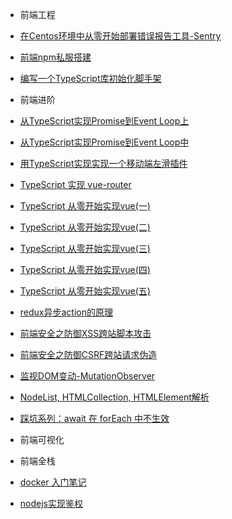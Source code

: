 -  前端工程

  -  [在Centos环境中从零开始部署错误报告工具-Sentry](前端工程/Sentry部署.md)
  -  [前端npm私服搭建](前端工程/npm私服搭建.md)
  -  [编写一个TypeScript库初始化脚手架](前端工程/typescript脚手架.md)   
-  前端进阶
  -  [从TypeScript实现Promise到Event Loop上](前端进阶/TypeScript实现Promise上.md)
  -  [从TypeScript实现Promise到Event Loop中](前端进阶/TypeScript实现Promise中.md)
  -  [用TypeScript实现实现一个移动端左滑插件](前端进阶/移动端左滑插件.md)
  -  [TypeScript 实现 vue-router](前端进阶/ts实现一个简易的vue-router.md)
  -  [TypeScript 从零开始实现vue(一)](前端进阶/tsue1-数据驱动和VirtualDOM.md)
  -  [TypeScript 从零开始实现vue(二)](前端进阶/tsue2-响应式.md)
  -  [TypeScript 从零开始实现vue(三)](前端进阶/tsue3-computed与watch.md)
  -  [TypeScript 从零开始实现vue(四)](前端进阶/tsue4-组件化和生命周期.md)
  -  [TypeScript 从零开始实现vue(五)](前端进阶/tsue5-组件更新diff算法.md)
  -  [redux异步action的原理](前端进阶/redux异步action的原理.md)
  -  [前端安全之防御XSS跨站脚本攻击](前端进阶/XSS跨站脚本攻击.md)
  -  [前端安全之防御CSRF跨站请求伪造](前端进阶/CSRF跨站请求伪造.md)
  -  [监视DOM变动-MutationObserver](前端进阶/MutationObserverAPI.md)
  -  [NodeList, HTMLCollection, HTMLElement解析](前端进阶/HTMLElement.md)
  -  [踩坑系列：await 在 forEach 中不生效](前端进阶/await在forEach中不生效.md)
  
-  前端可视化
-  前端全栈

  -  [docker 入门笔记](前端全栈/Docker入门笔记.md)
  -  [nodejs实现鉴权](前端全栈/nodejs鉴权.md)